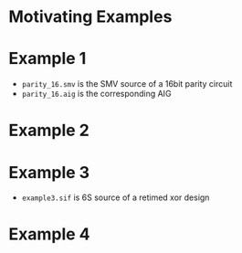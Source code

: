 # Motivating Examples

# Example 1

 * `parity_16.smv` is the SMV source of a 16bit parity circuit
 * `parity_16.aig` is the corresponding AIG

# Example 2

# Example 3
 * `example3.sif` is 6S source of a retimed xor design

# Example 4
